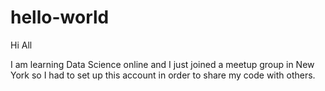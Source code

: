 # hello-world
Hi All

I am learning Data Science online and I just joined a meetup group in New York so I had to set up this account in order to share my code with others.
